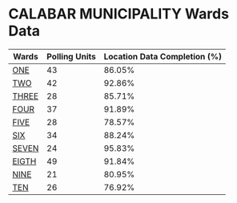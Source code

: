 
# CALABAR MUNICIPALITY Wards Data

| Wards | Polling Units | Location Data Completion (%) |
| ---- | ----- | ------- |
| [ONE](./wards/2043-one) | 43 | 86.05% |
| [TWO](./wards/2044-two) | 42 | 92.86% |
| [THREE](./wards/2045-three) | 28 | 85.71% |
| [FOUR](./wards/2046-four) | 37 | 91.89% |
| [FIVE](./wards/2047-five) | 28 | 78.57% |
| [SIX](./wards/2048-six) | 34 | 88.24% |
| [SEVEN](./wards/2049-seven) | 24 | 95.83% |
| [EIGTH](./wards/2050-eigth) | 49 | 91.84% |
| [NINE](./wards/2051-nine) | 21 | 80.95% |
| [TEN](./wards/2052-ten) | 26 | 76.92% |




